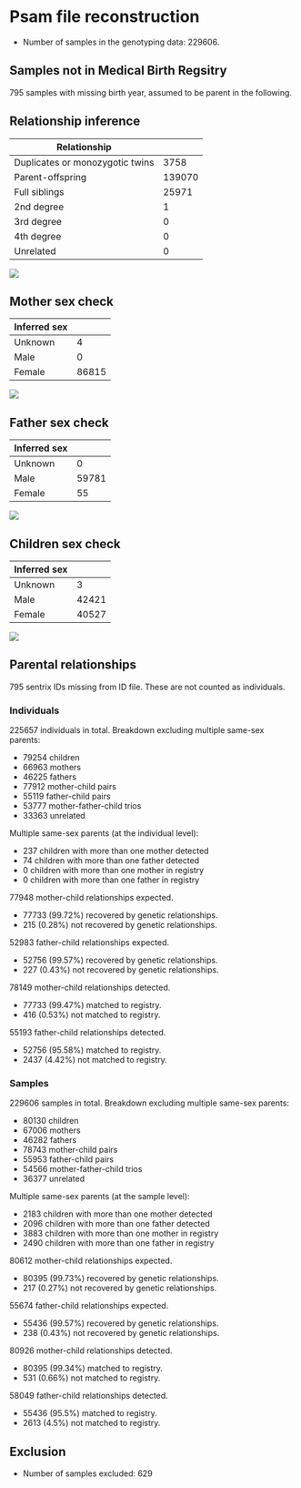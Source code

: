 # Psam file reconstruction
- Number of samples in the genotyping data: 229606.
## Samples not in Medical Birth Regsitry
795 samples with missing birth year, assumed to be parent in the following.
## Relationship inference
| Relationship |   |
| ------------ | - |
| Duplicates or monozygotic twins| 3758 |
| Parent-offspring| 139070 |
| Full siblings| 25971 |
| 2nd degree| 1 |
| 3rd degree| 0 |
| 4th degree| 0 |
| Unrelated| 0 |

![](fam_reconstruction/ibd_plot.png)
## Mother sex check
| Inferred sex |   |
| ------------ | - |
| Unknown | 4 |
| Male | 0 |
| Female | 86815 |

![](fam_reconstruction/mother_sex_plot.png)
## Father sex check
| Inferred sex |   |
| ------------ | - |
| Unknown | 0 |
| Male | 59781 |
| Female | 55 |

![](fam_reconstruction/father_sex_plot.png)
## Children sex check
| Inferred sex |   |
| ------------ | - |
| Unknown | 3 |
| Male | 42421 |
| Female | 40527 |

![](fam_reconstruction/children_sex_plot.png)
## Parental relationships
795 sentrix IDs missing from ID file. These are not counted as individuals.
###  Individuals
225657 individuals in total. Breakdown excluding multiple same-sex parents:
 -  79254 children
 -  66963 mothers
 -  46225 fathers
 -  77912 mother-child pairs
 -  55119 father-child pairs
 -  53777 mother-father-child trios
 -  33363 unrelated

Multiple same-sex parents (at the individual level):
 -  237 children with more than one mother detected
 -  74 children with more than one father detected
 -  0 children with more than one mother in registry
 -  0 children with more than one father in registry

77948 mother-child relationships expected.
- 77733 (99.72%) recovered by genetic relationships.
- 215 (0.28%) not recovered by genetic relationships.


52983 father-child relationships expected.
- 52756 (99.57%) recovered by genetic relationships.
- 227 (0.43%) not recovered by genetic relationships.


78149 mother-child relationships detected.
- 77733 (99.47%) matched to registry.
- 416 (0.53%) not matched to registry.


55193 father-child relationships detected.
- 52756 (95.58%) matched to registry.
- 2437 (4.42%) not matched to registry.


###  Samples
229606 samples in total. Breakdown excluding multiple same-sex parents:
 -  80130 children
 -  67006 mothers
 -  46282 fathers
 -  78743 mother-child pairs
 -  55953 father-child pairs
 -  54566 mother-father-child trios
 -  36377 unrelated

Multiple same-sex parents (at the sample level):
 -  2183 children with more than one mother detected
 -  2096 children with more than one father detected
 -  3883 children with more than one mother in registry
 -  2490 children with more than one father in registry

80612 mother-child relationships expected.
- 80395 (99.73%) recovered by genetic relationships.
- 217 (0.27%) not recovered by genetic relationships.


55674 father-child relationships expected.
- 55436 (99.57%) recovered by genetic relationships.
- 238 (0.43%) not recovered by genetic relationships.


80926 mother-child relationships detected.
- 80395 (99.34%) matched to registry.
- 531 (0.66%) not matched to registry.


58049 father-child relationships detected.
- 55436 (95.5%) matched to registry.
- 2613 (4.5%) not matched to registry.


## Exclusion
- Number of samples excluded: 629
